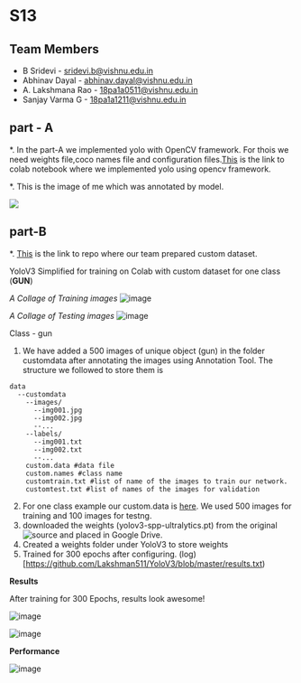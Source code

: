 
# S13

## Team Members
* B Sridevi - sridevi.b@vishnu.edu.in
* Abhinav Dayal - abhinav.dayal@vishnu.edu.in
* A. Lakshmana Rao - 18pa1a0511@vishnu.edu.in
* Sanjay Varma G - 18pa1a1211@vishnu.edu.in


## part - A
*. In the part-A we implemented yolo with OpenCV framework. For thois we need weights file,coco names file and configuration files.[This](https://github.com/Lakshman511/EVA4/blob/master/S13/S13A/Eva4_s13_A_OpenCV_Yolo.ipynb) is the link to colab notebook where we implemented yolo using opencv framework.

*. This is the image of me which was annotated by model.



![](https://github.com/Lakshman511/EVA4/blob/master/S13/S13A/download%20(1).png)


## part-B
*. [This](https://github.com/Lakshman511/YoloV3) is the link to repo where our team prepared custom dataset.

YoloV3 Simplified for training on Colab with custom dataset for one class (**GUN**)

_A Collage of Training images_
![image](https://github.com/Lakshman511/YoloV3/blob/master/train_batch0.png)

_A Collage of Testing images_
![image](https://github.com/Lakshman511/YoloV3/blob/master/test_batch0.png)

Class - gun

1. We have added a 500 images of unique object (gun) in the folder customdata after annotating the images using Annotation Tool. The structure we followed to store them is
```
data
  --customdata
    --images/
      --img001.jpg
      --img002.jpg
      --...
    --labels/
      --img001.txt
      --img002.txt
      --...
    custom.data #data file
    custom.names #class name
    customtrain.txt #list of name of the images to train our network.
    customtest.txt #list of names of the images for validation
```
2. For one class example our custom.data is [here](https://github.com/Lakshman511/YoloV3/blob/master/data/customdata/custom.data). We used 500 images for training and 100 images for testng.
2. downloaded the weights (yolov3-spp-ultralytics.pt) from the original ![source](https://drive.google.com/open?id=1LezFG5g3BCW6iYaV89B2i64cqEUZD7e0) and placed in Google Drive. 
3. Created a weights folder under YoloV3 to store weights
4. Trained for 300 epochs after configuring. (log)[https://github.com/Lakshman511/YoloV3/blob/master/results.txt)



**Results**

After training for 300 Epochs, results look awesome!

![image](https://github.com/Lakshman511/YoloV3/blob/master/output/img080.jpg)

![image](https://github.com/Lakshman511/YoloV3/blob/master/output/img082.jpg)

**Performance**

![image](https://github.com/Lakshman511/YoloV3/blob/master/results.png)
